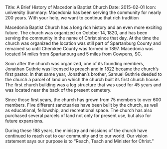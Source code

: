 Title: A Brief History of Macedonia Baptist Church
Date: 2015-02-01
Icon: university
Summary: Macedonia has been serving the community for nearly 200 years.  With your help, we want to continue that rich tradition

Macedonia Baptist Church has a long rich history and an even more exciting future.  The church was organized on October 14, 1820, and has been serving the community in the name of Christ since that day.  At the time the church was organized the location was still part of Spartanburg County and remained so until Cherokee County was formed in 1897.  Macedonia was located 14 miles from Spartanburg and 5 miles from Cowpens, SC.

Soon after the church was organized, one of its founding members, Jonathan Guthrie was licensed to preach and in 1822 became the church’s first pastor.  In that same year, Jonathan’s brother, Samuel Guthrie deeded to the church a parcel of land on which the church built its first church house.  The first church building was a log structure that was used for 45 years and was located near the back of the present cemetery.

Since those first years, the church has grown from 75 members to over 600 members.  Five different sanctuaries have been built by the church, as well as educational, fellowship, and recreational space.  The church has also purchased several parcels of land not only for present use, but also for future expansions.

During these 188 years, the ministry and missions of the church have continued to reach out to our community and to our world.  Our vision statement says our purpose is to “Reach, Teach and Minister for Christ.”

